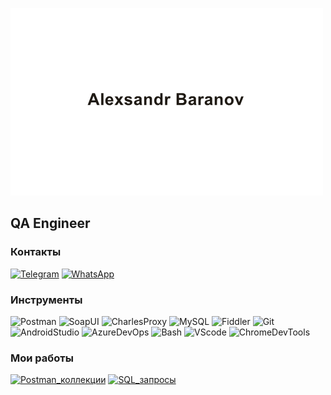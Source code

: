 ![Header](https://github.com/alexsandr10/alexsandr10/blob/main/assets/header.png)

## QA Engineer

### Контакты
[![Telegram](https://img.shields.io/badge/-Telegram-e5ebdd?style=for-the-badge&logo=Telegram&logoColor=)](https://t.me/AlexB_9710)
[![WhatsApp](https://img.shields.io/badge/-WhatsApp-e5ebdd?style=for-the-badge&logo=WhatsApp&logoColor=)](https://wa.me/79273904078)

### Инструменты
![Postman](https://img.shields.io/badge/-Postman-e5ebdd?style=for-the-badge&logo=Postman&logoColor=)
![SoapUI](https://img.shields.io/badge/-SoapUI-e5ebdd?style=for-the-badge&logo=SoapUI&logoColor=)
![CharlesProxy](https://img.shields.io/badge/-CharlesProxy-e5ebdd?style=for-the-badge&logo=CharlesProxy&logoColor=)
![MySQL](https://img.shields.io/badge/-MySQL-e5ebdd?style=for-the-badge&logo=MySQL&logoColor=)
![Fiddler](https://img.shields.io/badge/-Fiddler-e5ebdd?style=for-the-badge&logo=Fiddler&logoColor=)
![Git](https://img.shields.io/badge/-Git-e5ebdd?style=for-the-badge&logo=Git&logoColor=)
![AndroidStudio](https://img.shields.io/badge/-AndroidStudio-e5ebdd?style=for-the-badge&logo=AndroidStudio&logoColor=)
![AzureDevOps](https://img.shields.io/badge/-AzureDevOps-e5ebdd?style=for-the-badge&logo=AzureDevOps&logoColor=)
![Bash](https://img.shields.io/badge/-Bash-e5ebdd?style=for-the-badge&logo=Bash&logoColor=)
![VScode](https://img.shields.io/badge/-VScode-e5ebdd?style=for-the-badge&logo=VScode&logoColor=)
![ChromeDevTools](https://img.shields.io/badge/-ChromeDevTools-e5ebdd?style=for-the-badge&logo=ChromeDevTools&logoColor=)

### Мои работы
[![Postman_коллекции](https://img.shields.io/badge/-Postman_коллекции-e5ebdd?style=for-the-badge&logo=Postman&logoColor=)](https://api.postman.com/collections/19388171-09d457d2-42a0-43ea-becd-21b15f1d5216?access_key=PMAT-01HJJ7K1DPF6N80RGPGDW5ZR2Q)
[![SQL_запросы](https://img.shields.io/badge/-SQL_запросы-e5ebdd?style=for-the-badge&logo=MySQL&logoColor=)](https://drive.google.com/file/d/1SJi3l2XYCTY8FqB8oQevPZV0_oNwnkbp/view?usp=drive_link)